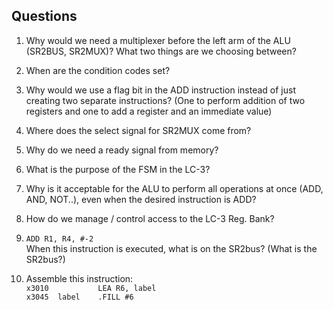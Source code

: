 Questions
---

1. Why would we need a multiplexer before the left arm of the ALU (SR2BUS, SR2MUX)?
What two things are we choosing between?

1. When are the condition codes set?

1. Why would we use a flag bit in the ADD instruction instead of just creating two separate instructions?
(One to perform addition of two registers and one to add a register and an immediate value)

1. Where does the select signal for SR2MUX come from?

1. Why do we need a ready signal from memory?

1. What is the purpose of the FSM in the LC-3?

1. Why is it acceptable for the ALU to perform all operations at once (ADD, AND, NOT..), even when the desired instruction is ADD?

1. How do we manage / control access to the LC-3 Reg. Bank?

1. `ADD R1, R4, #-2`<br>
When this instruction is executed, what is on the SR2bus? (What is the SR2bus?)

1. Assemble this instruction:<br>
`x3010           LEA R6, label`<br>
`x3045  label    .FILL #6`


